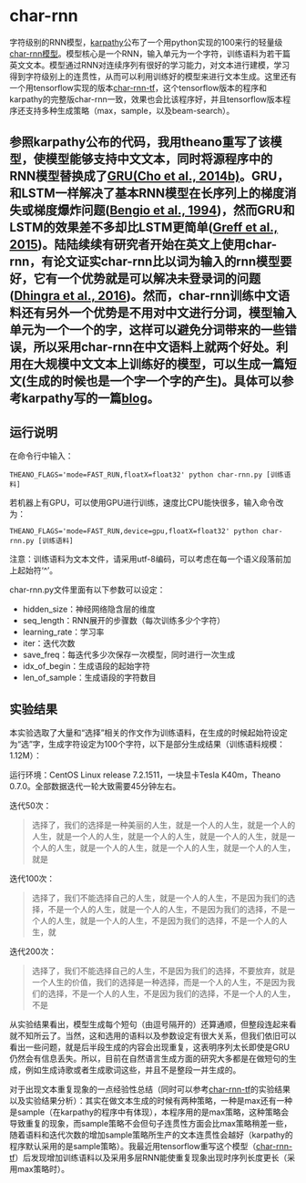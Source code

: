 # char-rnn
字符级别的RNN模型，[karpathy](https://github.com/karpathy)公布了一个用python实现的100来行的轻量级[char-rnn模型](https://gist.github.com/karpathy/d4dee566867f8291f086)。模型核心是一个RNN，输入单元为一个字符，训练语料为若干篇英文文本。模型通过RNN对连续序列有很好的学习能力，对文本进行建模，学习得到字符级别上的连贯性，从而可以利用训练好的模型来进行文本生成。这里还有一个用tensorflow实现的版本[char-rnn-tf](https://github.com/hit-computer/char-rnn-tf)，这个tensorflow版本的程序和karpathy的完整版char-rnn一致，效果也会比该程序好，并且tensorflow版本程序还支持多种生成策略（max，sample，以及beam-search）。

参照karpathy公布的代码，我用theano重写了该模型，使模型能够支持中文文本，同时将源程序中的RNN模型替换成了[GRU(Cho et al., 2014b)](http://arxiv.org/abs/1406.1078)。GRU，和LSTM一样解决了基本RNN模型在长序列上的梯度消失或梯度爆炸问题([Bengio et al., 1994](http://ieeexplore.ieee.org/xpl/login.jsp?tp=&arnumber=279181&url=http%3A%2F%2Fieeexplore.ieee.org%2Fxpls%2Fabs_all.jsp%3Farnumber%3D279181))，然而GRU和LSTM的效果差不多却比LSTM更简单([Greff et al., 2015](http://arxiv.org/abs/1503.04069))。陆陆续续有研究者开始在英文上使用char-rnn，有论文证实char-rnn比以词为输入的rnn模型要好，它有一个优势就是可以解决未登录词的问题([Dhingra et al., 2016](http://arxiv.org/abs/1605.03481))。然而，char-rnn训练中文语料还有另外一个优势是不用对中文进行分词，模型输入单元为一个一个的字，这样可以避免分词带来的一些错误，所以采用char-rnn在中文语料上就两个好处。利用在大规模中文文本上训练好的模型，可以生成一篇短文(生成的时候也是一个字一个字的产生)。具体可以参考karpathy写的一篇[blog](http://karpathy.github.io/2015/05/21/rnn-effectiveness/)。
-------------------------------------------
## 运行说明
在命令行中输入：

    THEANO_FLAGS='mode=FAST_RUN,floatX=float32' python char-rnn.py [训练语料]

若机器上有GPU，可以使用GPU进行训练，速度比CPU能快很多，输入命令改为：

    THEANO_FLAGS='mode=FAST_RUN,device=gpu,floatX=float32' python char-rnn.py [训练语料]

注意：训练语料为文本文件，请采用utf-8编码，可以考虑在每一个语义段落前加上起始符‘^’。


char-rnn.py文件里面有以下参数可以设定：
- hidden_size：神经网络隐含层的维度
- seq_length：RNN展开的步骤数（每次训练多少个字符）
- learning_rate：学习率
- iter：迭代次数
- save_freq：每迭代多少次保存一次模型，同时进行一次生成
- idx_of_begin：生成语段的起始字符
- len_of_sample：生成语段的字符数目

## 实验结果
本实验选取了大量和“选择”相关的作文作为训练语料，在生成的时候起始符设定为“选”字，生成字符设定为100个字符，以下是部分生成结果（训练语料规模：1.12M）：

运行环境：CentOS Linux release 7.2.1511，一块显卡Tesla K40m，Theano 0.7.0。全部数据迭代一轮大致需要45分钟左右。

迭代50次：

>选择了，我们的选择是一种美丽的人生，就是一个人的人生，就是一个人的人生，就是一个人的人生，就是一个人的人生，就是一个人的人生，就是一个人的人生，就是一个人的人生，就是一个人的人生，就是一个人的人生，就是

迭代100次：
 >选择了，我们不能选择自己的人生，就是一个人的人生，不是因为我们的选择，不是一个人的人生，就是一个人的人生，不是因为我们的选择，不是一个人的人生，就是一个人的人生，不是因为我们的选择，不是一个人的人生，就

迭代200次：
>选择了，我们不能选择自己的人生，不是因为我们的选择，不要放弃，就是一个人生的价值，我们的选择是一种选择，而是一个人的人生，不是因为我们的选择，不是一个人的人生，不是因为我们的选择，不是一个人的人生，不是

从实验结果看出，模型生成每个短句（由逗号隔开的）还算通顺，但整段连起来看就不知所云了。当然，这和选用的语料以及参数设定有很大关系，但我们依旧可以看出一些问题，就是后半段生成的内容会出现重复，这表明序列太长即使是GRU仍然会有信息丢失。所以，目前在自然语言生成方面的研究大多都是在做短句的生成，例如生成诗歌或者生成歌词这些，并且不是整段一并生成的。

对于出现文本重复现象的一点经验性总结（同时可以参考[char-rnn-tf](https://github.com/hit-computer/char-rnn-tf)的实验结果以及实验结果分析）：其实在做文本生成的时候有两种策略，一种是max还有一种是sample（在karpathy的程序中有体现），本程序用的是max策略，这种策略会导致重复的现象，而sample策略不会但句子连贯性方面会比max策略稍差一些，随着语料和迭代次数的增加sample策略所生产的文本连贯性会越好（karpathy的程序默认采用的是sample策略）。我最近用tensorflow重写这个模型（[char-rnn-tf](https://github.com/hit-computer/char-rnn-tf)）后发现增加训练语料以及采用多层RNN能使重复现象出现时序列长度更长（采用max策略时）。
